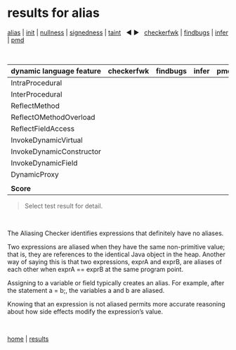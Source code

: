 # results for alias

[alias](https://github.com/michaelemery/staticanalysis/blob/master/results/alias/README.md) | [init](https://github.com/michaelemery/staticanalysis/blob/master/results/init/README.md) | [nullness](https://github.com/michaelemery/staticanalysis/blob/master/results/nullness/README.md) | [signedness](https://github.com/michaelemery/staticanalysis/blob/master/results/signedness/README.md) | [taint](https://github.com/michaelemery/staticanalysis/blob/master/results/taint/README.md) &nbsp; &#x25c0; &#x25b6; &nbsp; [checkerfwk](https://github.com/michaelemery/staticanalysis/blob/master/results/tool/checkerframework.md) | [findbugs](https://github.com/michaelemery/staticanalysis/blob/master/results/tool/findbugs.md) | [infer](https://github.com/michaelemery/staticanalysis/blob/master/results/tool/infer.md) | [pmd](https://github.com/michaelemery/staticanalysis/blob/master/results/tool/pmd.md)

<br>

| dynamic language feature | checkerfwk | findbugs | infer | pmd | 
| --- | :---: | :---: | :---: | :---: |
| IntraProcedural | [](https://github.com/michaelemery/staticanalysis/blob/master/results/alias/checkerframework.md#IntraProcedural) | [](https://github.com/michaelemery/staticanalysis/blob/master/results/alias/findbugs.md#IntraProcedural) | [](https://github.com/michaelemery/staticanalysis/blob/master/results/alias/infer.md#IntraProcedural) | [](https://github.com/michaelemery/staticanalysis/blob/master/results/alias/pmd.md#IntraProcedural) |
| InterProcedural | [](https://github.com/michaelemery/staticanalysis/blob/master/results/alias/checkerframework.md#InterProcedural) | [](https://github.com/michaelemery/staticanalysis/blob/master/results/alias/findbugs.md#InterProcedural) | [](https://github.com/michaelemery/staticanalysis/blob/master/results/alias/infer.md#InterProcedural) | [](https://github.com/michaelemery/staticanalysis/blob/master/results/alias/pmd.md#InterProcedural) |
| ReflectMethod | [](https://github.com/michaelemery/staticanalysis/blob/master/results/alias/checkerframework.md#ReflectMethod) | [](https://github.com/michaelemery/staticanalysis/blob/master/results/alias/findbugs.md#ReflectMethod) | [](https://github.com/michaelemery/staticanalysis/blob/master/results/alias/infer.md#ReflectMethod) | [](https://github.com/michaelemery/staticanalysis/blob/master/results/alias/pmd.md#ReflectMethod) |
| ReflectOMethodOverload | [](https://github.com/michaelemery/staticanalysis/blob/master/results/alias/checkerframework.md#ReflectOMethodOverload) | [](https://github.com/michaelemery/staticanalysis/blob/master/results/alias/findbugs.md#ReflectOMethodOverload) | [](https://github.com/michaelemery/staticanalysis/blob/master/results/alias/infer.md#ReflectOMethodOverload) | [](https://github.com/michaelemery/staticanalysis/blob/master/results/alias/pmd.md#ReflectOMethodOverload) |
| ReflectFieldAccess | [](https://github.com/michaelemery/staticanalysis/blob/master/results/alias/checkerframework.md#ReflectFieldAccess) | [](https://github.com/michaelemery/staticanalysis/blob/master/results/alias/findbugs.md#ReflectFieldAccess) | [](https://github.com/michaelemery/staticanalysis/blob/master/results/alias/infer.md#ReflectFieldAccess) | [](https://github.com/michaelemery/staticanalysis/blob/master/results/alias/pmd.md#ReflectFieldAccess) |
| InvokeDynamicVirtual | [](https://github.com/michaelemery/staticanalysis/blob/master/results/alias/checkerframework.md#InvokeDynamicVirtual) | [](https://github.com/michaelemery/staticanalysis/blob/master/results/alias/findbugs.md#InvokeDynamicVirtual) | [](https://github.com/michaelemery/staticanalysis/blob/master/results/alias/infer.md#InvokeDynamicVirtual) | [](https://github.com/michaelemery/staticanalysis/blob/master/results/alias/pmd.md#InvokeDynamicVirtual) |
| InvokeDynamicConstructor | [](https://github.com/michaelemery/staticanalysis/blob/master/results/alias/checkerframework.md#InvokeDynamicConstructor) | [](https://github.com/michaelemery/staticanalysis/blob/master/results/alias/findbugs.md#InvokeDynamicConstructor) | [](https://github.com/michaelemery/staticanalysis/blob/master/results/alias/infer.md#InvokeDynamicConstructor) | [](https://github.com/michaelemery/staticanalysis/blob/master/results/alias/pmd.md#InvokeDynamicConstructor) |
| InvokeDynamicField | [](https://github.com/michaelemery/staticanalysis/blob/master/results/alias/checkerframework.md#InvokeDynamicField) | [](https://github.com/michaelemery/staticanalysis/blob/master/results/alias/findbugs.md#InvokeDynamicField) | [](https://github.com/michaelemery/staticanalysis/blob/master/results/alias/infer.md#InvokeDynamicField) | [](https://github.com/michaelemery/staticanalysis/blob/master/results/alias/pmd.md#InvokeDynamicField) |
| DynamicProxy | [](https://github.com/michaelemery/staticanalysis/blob/master/results/alias/checkerframework.md#DynamicProxy) | [](https://github.com/michaelemery/staticanalysis/blob/master/results/alias/findbugs.md#DynamicProxy) | [](https://github.com/michaelemery/staticanalysis/blob/master/results/alias/infer.md#DynamicProxy) | [](https://github.com/michaelemery/staticanalysis/blob/master/results/alias/pmd.md#DynamicProxy) |
|  |
| **Score** |  |  |  |  |  |

> Select test result for detail.

<br>

The Aliasing Checker identifies expressions that definitely have no aliases.

Two expressions are aliased when they have the same non-primitive value; that is, they are references to the identical Java object in the heap. Another way of saying this is that two expressions, exprA and exprB, are aliases of each other when exprA == exprB at the same program point.

Assigning to a variable or field typically creates an alias. For example, after the statement a = b;, the variables a and b are aliased.

Knowing that an expression is not aliased permits more accurate reasoning about how side effects modify the expression’s value.


<br>

[home](https://github.com/michaelemery/staticanalysis) | [results](https://github.com/michaelemery/staticanalysis/blob/master/results/README.md)
